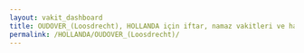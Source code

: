```yaml
---
layout: vakit_dashboard
title: OUDOVER_(Loosdrecht), HOLLANDA için iftar, namaz vakitleri ve hava durumu - ilçe/eyalet seç
permalink: /HOLLANDA/OUDOVER_(Loosdrecht)/
---
```


<script type="text/javascript">
  var GLOBAL_COUNTRY = 'HOLLANDA';
  var GLOBAL_CITY = 'OUDOVER_(Loosdrecht)';
  var GLOBAL_STATE = '';
  var lat = 72;
  var lon = 21;
</script>
